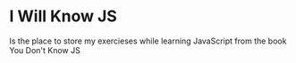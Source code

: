 # I Will Know JS
Is the place to store my exercieses while learning JavaScript from the book You Don't Know JS
